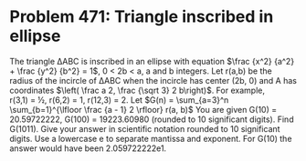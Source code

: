 # Problem 471: Triangle inscribed in ellipse
The triangle ΔABC is inscribed in an ellipse with equation \$\\frac
{x\^2} {a\^2} + \\frac {y\^2} {b\^2} = 1\$, 0 &lt; 2b &lt; a, a and b
integers. Let r(a,b) be the radius of the incircle of ΔABC when the
incircle has center (2b, 0) and A has coordinates \$\\left( \\frac a 2,
\\frac {\\sqrt 3} 2 b\\right)\$. For example, r(3,1) = ½, r(6,2) = 1,
r(12,3) = 2. Let \$G(n) = \\sum\_{a=3}\^n \\sum\_{b=1}\^{\\lfloor \\frac
{a - 1} 2 \\rfloor} r(a, b)\$ You are given G(10) = 20.59722222, G(100)
= 19223.60980 (rounded to 10 significant digits). Find G(1011). Give
your answer in scientific notation rounded to 10 significant digits. Use
a lowercase e to separate mantissa and exponent. For G(10) the answer
would have been 2.059722222e1.
